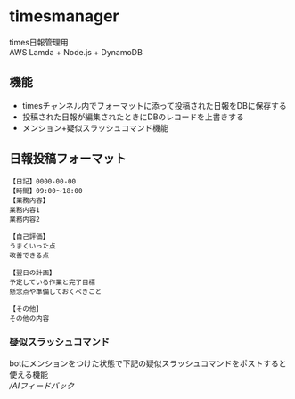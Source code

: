 # timesmanager
times日報管理用<br>
AWS Lamda + Node.js + DynamoDB

## 機能
- timesチャンネル内でフォーマットに添って投稿された日報をDBに保存する
- 投稿された日報が編集されたときにDBのレコードを上書きする
- メンション+疑似スラッシュコマンド機能

## 日報投稿フォーマット
````
【日記】0000-00-00
【時間】09:00～18:00
【業務内容】
業務内容1
業務内容2

【自己評価】
うまくいった点
改善できる点

【翌日の計画】
予定している作業と完了目標
懸念点や準備しておくべきこと

【その他】
その他の内容
````

### 疑似スラッシュコマンド
botにメンションをつけた状態で下記の疑似スラッシュコマンドをポストすると使える機能<br>
*/AIフィードバック*

